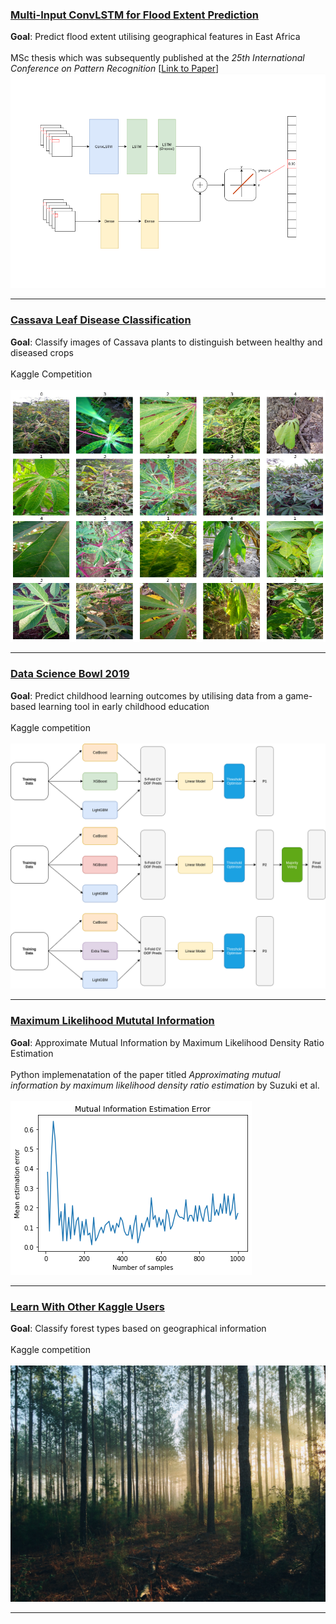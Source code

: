<br><br>
### [Multi-Input ConvLSTM for Flood Extent Prediction](/msc)
**Goal**: Predict flood extent utilising geographical features in East Africa
<br><br>
MSc thesis which was subsequently published at the *25th International Conference on Pattern Recognition* [[Link to Paper](https://link.springer.com/chapter/10.1007/978-3-030-68780-9_8)]
<br>
<img src="images/model_cropped.png?raw=true"/>

---

### [Cassava Leaf Disease Classification](/cassava)
**Goal**: Classify images of Cassava plants to distinguish between healthy and diseased crops
<br><br>
Kaggle Competition
<br><br>
<img src="images/cassava.png?raw=true"/>

---

### [Data Science Bowl 2019](/ds-bowl19)
**Goal**: Predict childhood learning outcomes by utilising data from a game-based learning tool in early childhood
education
<br><br>
Kaggle competition
<br><br>
<img src="images/ds-bowl19.png?raw=true"/>

---
### [Maximum Likelihood Mututal Information](/mlmi)
**Goal**: Approximate Mutual Information by Maximum Likelihood Density Ratio Estimation
<br><br>
Python implemenatation of the paper titled *Approximating mutual information by maximum likelihood density ratio estimation* by Suzuki et al.
<br><br>
<img src="images/mlmi_example.png?raw=true"/>

---
### [Learn With Other Kaggle Users](/forrest-kaggle.md)
**Goal**: Classify forest types based on geographical information
<br><br>
Kaggle competition
<br><br>
<img src="images/forrest.jpg?raw=true"/>

---

